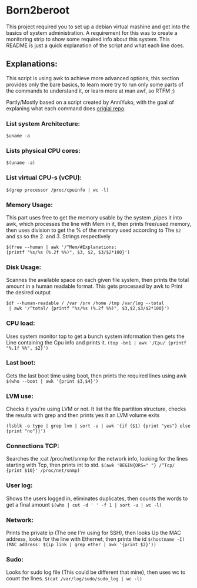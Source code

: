 # Born2beroot
This project required you to set up a debian virtual mashine and get into the basics of system administration.
A requirement for this was to create a monitoring strip to show some required info about this system.
This README is just a quick explanation of the script and what each line does.

## Explanations:
This script is using awk to achieve more advanced options, this section
provides only the bare basics, to learn more try to run only some parts 
of the commands to understand it, or learn more at man awf, so RTFM ;)

Partly/Mostly based on a script created by AnniYuko, with the goal of
explaning what each command does [origial repo](https://github.com/AnniYuko/42cursus/tree/main/born2beroot).
### List system Architecture:
`$uname -a`
### Lists physical CPU cores:
`$(uname -a)`

### List virtual CPU-s (vCPU):
`$(grep processor /proc/cpuinfo | wc -l)`

### Memory Usage:
This part uses free to get the memory usable by the system ,pipes
it into awk, which processes the line with Mem in it, then prints
free/used memory, then uses division to get the % of the memory used
according to The `$2` and `$3` so the 2. and 3. Strings respectively
```
$(free --human | awk '/^Mem/#Explanations:
{printf "%s/%s (%.2f %%)", $3, $2, $3/$2*100}')
```

### Disk Usage:
Scannes the available space on each given file system, then prints the total amount in a human readable format. This gets processed by awk to
Print the desired output
```
$df --human-readable / /var /srv /home /tmp /var/log --total
 | awk '/^total/ {printf "%s/%s (%.2f %%)", $3,$2,$3/$2*100}')
```

### CPU load:
Uses system monitor top to get a bunch system information then gets the
Line containing the Cpu info and prints it.
`(top -bn1 | awk '/Cpu/ {printf "%.1f %%", $2}')`

### Last boot:
Gets the last boot time using boot, then prints the
required lines using awk
`$(who --boot | awk '{print $3,$4}')`

### LVM use:
Checks it you're using LVM or not. It list the file partition
structure, checks the results with grep and then prints yes it an LVM
volume exits
```
(lsblk -o type | grep lvm | sort -u | awk '{if ($1) {print "yes"} else {print "no"}}')
```
### Connections TCP:
Searches the :cat /proc/net/snmp for the network info,
looking for the lines starting with Tcp, then prints int to std.
`$(awk 'BEGIN{ORS=" "} /^Tcp/ {print $10}' /proc/net/snmp)`

### User log:
Shows the users logged in, eliminates duplicates, then counts
the words to get a final amount
`$(who | cut -d ' ' -f 1 | sort -u | wc -l)`

### Network:
Prints the private ip (The one I'm using for SSH), then looks
Up the MAC address, looks for the line with Ethernet, then prints the id
`$(hostname -I) (MAC address: $(ip link | grep ether | awk '{print $2}'))`

### Sudo:
Looks for sudo log file (This could be different that mine), then
uses wc to count the lines.
`$(cat /var/log/sudo/sudo_log | wc -l)`
